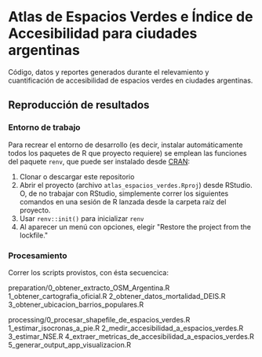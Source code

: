 # Atlas de Espacios Verdes e Índice de Accesibilidad para ciudades argentinas

Código, datos y reportes generados durante el relevamiento y cuantificación de accesibilidad de espacios verdes en ciudades argentinas. 


## Reproducción de resultados

### Entorno de trabajo

Para recrear el entorno de desarrollo (es decir, instalar automáticamente todos los paquetes de R que proyecto requiere) se emplean las funciones del paquete `renv`, que puede ser instalado desde [CRAN](https://cran.r-project.org/web/packages/renv/index.html):

1. Clonar o descargar este repositorio
2. Abrir el proyecto (archivo `atlas_espacios_verdes.Rproj`) desde RStudio. O, de no trabajar con RStudio, simplemente correr los siguientes comandos en una sesión de R lanzada desde la carpeta raíz del proyecto. 
3. Usar `renv::init()` para inicializar `renv` 
4. Al aparecer un menú con opciones, elegir "Restore the project from the lockfile."

### Procesamiento

Correr los scripts provistos, con ésta secuencica:  

preparation/0_obtener_extracto_OSM_Argentina.R
	    1_obtener_cartografia_oficial.R
	    2_obtener_datos_mortalidad_DEIS.R
	    3_obtener_ubicacion_barrios_populares.R

processing/0_procesar_shapefile_de_espacios_verdes.R
	   1_estimar_isocronas_a_pie.R
	   2_medir_accesibilidad_a_espacios_verdes.R
	   3_estimar_NSE.R
	   4_extraer_metricas_de_accesibilidad_a_espacios_verdes.R
	   5_generar_output_app_visualizacion.R

